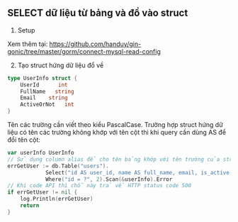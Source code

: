 ## SELECT dữ liệu từ bảng và đổ vào struct

1. Setup

Xem thêm tại: https://github.com/handuy/gin-gonic/tree/master/gorm/connect-mysql-read-config

2. Tạo struct hứng dữ liệu đổ về

```go
type UserInfo struct {
	UserId      int
	FullName   string
	Email    string
	ActiveOrNot   int
}
```
Tên các trường cần viết theo kiểu PascalCase. Trường hợp struct hứng dữ liệu có tên các trường 
không khớp với tên cột thì khi query cần dùng AS để đổi tên cột:

```go
var userInfo UserInfo
// Sử dụng column alias để cho tên bảng khớp với tên trường của struct hứng dữ liệu
errGetUser := db.Table("users").
			Select("id AS user_id, name AS full_name, email, is_active AS active_or_not").
			Where("id = ?", 2).Scan(&userInfo).Error
// Khi code API thì chỗ này trả về HTTP status code 500
if errGetUser != nil {
	log.Println(errGetUser)
	return
}
```